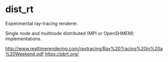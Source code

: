 # dist_rt

Experimental ray-tracing renderer.

Single node and multinode distributed (MPI or OpenSHMEM) implementations.

http://www.realtimerendering.com/raytracing/Ray%20Tracing%20in%20a%20Weekend.pdf
https://pbrt.org/
